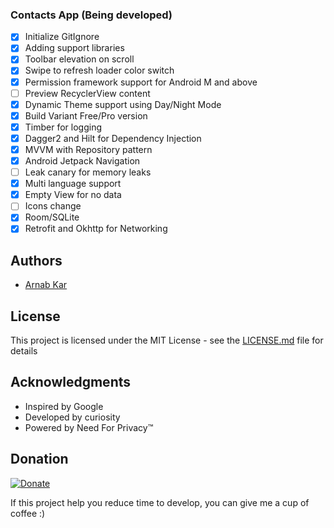 ### Contacts App (Being developed)

- [x] Initialize GitIgnore
- [x] Adding support libraries
- [x] Toolbar elevation on scroll
- [x] Swipe to refresh loader color switch
- [x] Permission framework support for Android M and above
- [ ] Preview RecyclerView content
- [x] Dynamic Theme support using Day/Night Mode
- [x] Build Variant Free/Pro version
- [x] Timber for logging
- [x] Dagger2 and Hilt for Dependency Injection
- [x] MVVM with Repository pattern
- [x] Android Jetpack Navigation
- [ ] Leak canary for memory leaks
- [x] Multi language support
- [x] Empty View for no data
- [ ] Icons change
- [x] Room/SQLite
- [x] Retrofit and Okhttp for Networking

## Authors

* [Arnab Kar](https://github.com/kararnab)

## License

This project is licensed under the MIT License - see the [LICENSE.md](LICENSE.md) file for details

## Acknowledgments

* Inspired by Google
* Developed by curiosity
* Powered by Need For Privacy™

## Donation
[![Donate](https://pay.google.com/about/static_kcs/images/logos/footer-logo.svg)](https://pay.google.com?phone=XXXXXXXXXX)

If this project help you reduce time to develop, you can give me a cup of coffee :)
